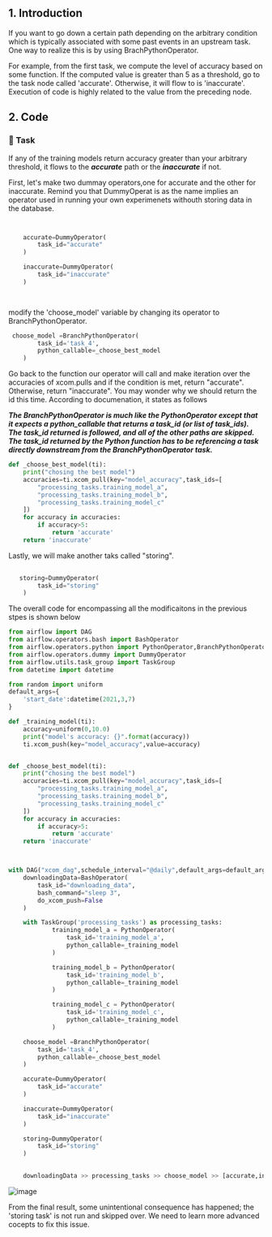 ## 1. Introduction 

If you want to go down a certain path depending on the arbitrary condition which is typically associated with some past events in an upstream task. One way to realize this is by using BrachPythonOperator.


For example,  from the first task, we compute the level of accuracy based on some function. If the computed value is greater than  5 as a threshold, go to the task node called 'accurate'. Otherwise,  it will flow to is  'inaccurate'. Execution of code is highly related to the value from the preceding node. 




## 2. Code

### :pushpin: Task 
If any of the training models return accuracy greater than your arbitrary threshold, it flows to the **_accurate_** path or the **_inaccurate_**  if not.


First, let's make two dummay operators,one for accurate and the other for inaccurate. Remind you that DummyOperat is as the name implies an
operator used in running your own experimenets withouth storing data in the database.

```python


    accurate=DummyOperator(
        task_id="accurate"
    )

    inaccurate=DummyOperator(
        task_id="inaccurate"
    )

       


```

modify the 'choose_model' variable by changing its operator to BranchPythonOperator. 

```python
 choose_model =BranchPythonOperator(
        task_id='task_4',
        python_callable=_choose_best_model
    )

```
Go back to the function our operator will call and
make iteration over the accuracies of xcom.pulls and if the condition is met, return "accurate". Otherwise, return "inaccurate". You may wonder why we should return the id this time.
According to documenation, it states as follows 

**_The BranchPythonOperator is much like the PythonOperator except that it expects a python_callable that returns a task_id (or list of task_ids). The task_id returned is followed, and all of the other paths are skipped. 
The task_id returned by the Python function has to be referencing a task directly downstream from the BranchPythonOperator task._**


```python
def _choose_best_model(ti):
    print("chosing the best model")
    accuracies=ti.xcom_pull(key="model_accuracy",task_ids=[
        "processing_tasks.training_model_a",
        "processing_tasks.training_model_b",
        "processing_tasks.training_model_c"
    ])
    for accuracy in accuracies:
        if accuracy>5:
            return 'accurate'
    return 'inaccurate'
```

Lastly, we will make another taks called "storing". 

```python
   
   storing=DummyOperator(
        task_id="storing"
    )
```


The overall code for encompassing all the modificaitons in the previous stpes is shown below


```python
from airflow import DAG
from airflow.operators.bash import BashOperator
from airflow.operators.python import PythonOperator,BranchPythonOperator
from airflow.operators.dummy import DummyOperator
from airflow.utils.task_group import TaskGroup
from datetime import datetime

from random import uniform
default_args={
    'start_date':datetime(2021,3,7)
}

def _training_model(ti):
    accuracy=uniform(0,10.0)
    print("model's accuracy: {}".format(accuracy))
    ti.xcom_push(key="model_accuracy",value=accuracy)


def _choose_best_model(ti):
    print("chosing the best model")
    accuracies=ti.xcom_pull(key="model_accuracy",task_ids=[
        "processing_tasks.training_model_a",
        "processing_tasks.training_model_b",
        "processing_tasks.training_model_c"
    ])
    for accuracy in accuracies:
        if accuracy>5:
            return 'accurate'
    return 'inaccurate'



with DAG("xcom_dag",schedule_interval="@daily",default_args=default_args,catchup=False) as dag:
    downloadingData=BashOperator(
        task_id="downloading_data",
        bash_command="sleep 3",
        do_xcom_push=False
    )

    with TaskGroup('processing_tasks') as processing_tasks:
            training_model_a = PythonOperator(
                task_id='training_model_a',
                python_callable=_training_model
            )

            training_model_b = PythonOperator(
                task_id='training_model_b',
                python_callable=_training_model
            )

            training_model_c = PythonOperator(
                task_id='training_model_c',
                python_callable=_training_model
            )

    choose_model =BranchPythonOperator(
        task_id='task_4',
        python_callable=_choose_best_model
    )

    accurate=DummyOperator(
        task_id="accurate"
    )

    inaccurate=DummyOperator(
        task_id="inaccurate"
    )

    storing=DummyOperator(
        task_id="storing"
    )

  
    downloadingData >> processing_tasks >> choose_model >> [accurate,inaccurate] >> storing


```
![image](https://user-images.githubusercontent.com/53164959/110244713-6375e680-7fa3-11eb-89e7-bc7369e49a99.png)

From the final result, some unintentional consequence has happened; the 'storing task' is not run and skipped over. We need to learn more advanced cocepts to fix this issue. 


